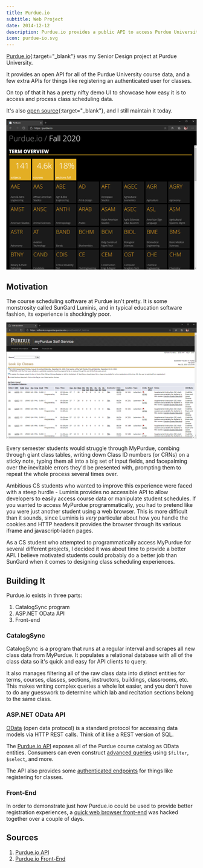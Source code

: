 ```yaml
---
title: Purdue.io
subtitle: Web Project
date: 2014-12-12
description: Purdue.io provides a public API to access Purdue University's class scheduling system.
icon: purdue-io.svg
---
```

[Purdue.io](https://purdue.io){:target="_blank"} was my Senior Design project at Purdue University.

It provides an open API for all of the Purdue University course data, and a few
extra APIs for things like registering an authenticated user for classes.

On top of that it has a pretty nifty demo UI to showcase how easy it is to access
and process class scheduling data.

It's also [open source](https://github.com/Purdue-io/PurdueApi){:target="_blank"},
and I still maintain it today.

![Fancy looking Purdue.io subject listing page](/assets/images/projects/2015-purdue-io.png)

## Motivation

The course scheduling software at Purdue isn't pretty. It is some monstrosity 
called SunGard Luminis, and in typical education software fashion, its experience
is shockingly poor.

![Hideous MyPurdue Course Lookup Page](/assets/images/projects/2015-mypurdue.png)

Every semester students would struggle through MyPurdue, combing through giant
class tables, writing down Class ID numbers (or CRNs) on a sticky note, typing
them all into a big set of input fields, and facepalming over the inevitable
errors they'd be presented with, prompting them to repeat the whole process
several times over.

Ambitious CS students who wanted to improve this experience were faced with a
steep hurdle - Luminis provides no accessible API to allow developers to easily
access course data or manipulate student schedules. If you wanted to access MyPurdue
programmatically, you had to pretend like you were just another student using a
web browser. This is more difficult than it sounds, since Luminis is _very_ particular
about how you handle the cookies and HTTP headers it provides the browser through
its various iframe and javascript-laden pages.

As a CS student who attempted to programmatically access MyPurdue for several
different projects, I decided it was about time to provide a better API. I believe
motivated students could probably do a better job than SunGard when it comes to
designing class scheduling experiences.

## Building It

Purdue.io exists in three parts:
1. CatalogSync program
2. ASP.NET OData API
3. Front-end

### CatalogSync

CatalogSync is a program that runs at a regular interval and scrapes all new class
data from MyPurdue. It populates a relational database with all of the class data so
it's quick and easy for API clients to query.

It also manages filtering all of the
raw class data into distinct entities for terms, courses, classes, sections, instructors,
buildings, classrooms, etc. This makes writing complex queries a whole lot easier,
and you don't have to do any guesswork to determine which lab and recitation sections
belong to the same class.

### ASP.NET OData API

[OData](https://docs.microsoft.com/en-us/odata/overview) (open data protocol) is
a standard protocol for accessing data models via HTTP REST calls. Think of it
like a REST version of SQL.

The [Purdue.io API](https://api.purdue.io/) exposes all of the Purdue course
catalog as OData entities. Consumers can even construct
[advanced queries](https://github.com/Purdue-io/PurdueApi/wiki/OData-Queries)
using `$filter`, `$select`, and more.

The API also provides some 
[authenticated endpoints](https://github.com/Purdue-io/PurdueApi/wiki/Authenticated-Endpoints)
for things like registering for classes.

### Front-End

In order to demonstrate just how Purdue.io could be used to provide better
registration experiences, a  [quick web browser front-end](https://purdue.io) was
hacked together over a couple of days.

## Sources

1. [Purdue.io API](https://github.com/Purdue-io/PurdueApi)
2. [Purdue.io Front-End](https://github.com/Purdue-io/WebApp)